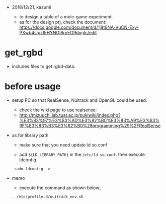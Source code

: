 - 2018/12/21, kazumi

  - to design a table of a mole-game experiment.
  - as for the design prj, check the document: https://docs.google.com/document/d/1j8t6NA-VuCN-Exy-PXwb4sIpkI5HYNOl6rnEO9dngIc/edit

# get_rgbd

- includes files to get rgbd-data.

# before usage
- setup PC so that RealSense, Nuitrack and OpenGL could be used.

  - check the wiki page to use realsense: 
  - http://mizuuchi.lab.tuat.ac.jp/pukiwiki/index.php?%E3%83%97%E3%83%AD%E3%82%B0%E3%83%A9%E3%83%9F%E3%83%B3%E3%82%B0%28programming%29%2FRealSense

- as for library path

  - make sure that you need update ld.so.conf

  - add `${LD_LIBRARY_PATH}` in the `/etc/ld.so.conf`. then execute ldconfig

  ` sudo ldconfig -v`


- memo

  - execute the command as shown below;

  `. /etc/profile.d/nuitrack_env.sh`


